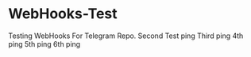 # WebHooks-Test
Testing WebHooks For Telegram Repo.
Second Test ping
Third ping
4th ping
5th ping
6th ping
